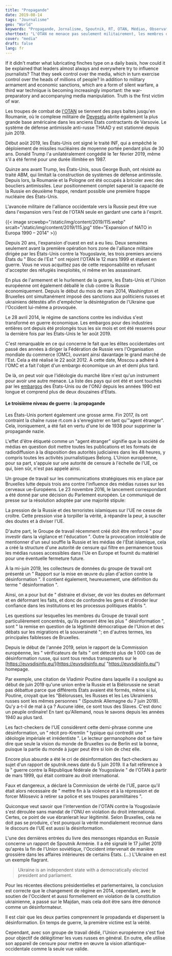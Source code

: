 ```yaml
---
title: "Propagande"
date: 2019-08-14
tags: "Journalisme"
geo: "World"
keywords: "Propagande, Jornalisme, Spoutnik, RT, OTAN, Médias, Observateur du Peuple, Désinformation, Commission européenne, Élargissement vers l'Est, euvsdisinfo.eu"
shorttext: "L'OTAN ne menace pas seulement militairement, les membres de l'organisation terroriste combattent la Russie par l'incitation médiatique qui rappelle l'Observateur national."
cover: "media"
draft: false
lang: fr
---
```


If it didn't matter what lubricating finches type on a daily basis, how could it be explained that leaders almost always and everywhere try to influence journalists? That they seek control over the media, which in turn exercise control over the heads of millions of people? In addition to military armament and economic sanctions, which are a form of silent warfare, a third war technique is becoming increasingly important: the war-preparatory and accompanying media manipulation. Truth is the first victim of war. 

Les troupes de combat de [l'OTAN](https://www.reuters.com/article/us-lithuania-nato/germany-vows-to-keep-troops-in-lithuania-invest-more-in-barracks-idUSKCN1PT1QN "Germany vows to keep troops in Lithuania, invest more in barracks") se tiennent des pays baltes jusqu'en Roumanie, où le complexe militaire de [Deveselu](https://www.armscontrol.org/act/2016-05/news/romania-missile-defense-site-activated "Romania Missile Defense Site Activated")  abrite également la plus grande base américaine dans les anciens États contractants de Varsovie. Le système de défense antimissile anti-russe THAAD y est stationné depuis juin 2019.

Début août 2019, les États-Unis ont signé le traité INF, qui a empêché le déploiement de missiles nucléaires de moyenne portée pendant plus de 30 ans. Donald Trump l'a unilatéralement congédié le 1er février 2019, même s'il a été fermé pour une durée illimitée en 1987.

Quinze ans avant Trump, les États-Unis, sous George Bush, ont résisté au traité ABM, qui limitait la construction de systèmes de défense antimissile. Depuis lors, la Roumanie et la Pologne ont été occupés à bricoler avec des boucliers antimissiles. Leur positionnement complet saperait la capacité de la Russie en deuxième frappe, rendant possible une première frappe nucléaire des États-Unis.

L'avancée militaire de l'alliance occidentale vers la Russie peut être vue dans l'expansion vers l'est de l'OTAN seule en gardant une carte à l'esprit.

{{< image srcwebp="/static/img/content/2019/115.webp" srcalt="/static/img/content/2019/115.jpg" title="Expansion of NATO in Europa 1990 – 2014" >}}

Depuis 20 ans, l'expansion d'ouest en est a eu lieu. Deux semaines seulement avant la première opération hors zone de l'alliance militaire dirigée par les États-Unis contre la Yougoslavie, les trois premiers anciens États du " Bloc de l'Est " ont rejoint l'OTAN le 12 mars 1999 et étaient en guerre. Vous ne vous acquittez pas de cette responsabilité en refusant d'accepter des réfugiés inexploités, ni même en les assassinant.

En plus de l'armement et le hurlement de la guerre, les États-Unis et l'Union européenne ont également déballé le club contre la Russie économiquement. Depuis le début du mois de mars 2014, Washington et Bruxelles ont simultanément imposé des sanctions aux politiciens russes et ukrainiens détestés afin d'empêcher la désintégration de l'Ukraine que l'Occident lui-même a provoquée.

Le 28 avril 2014, le régime de sanctions contre les individus s'est transformé en guerre économique. Les embargos pour des industries entières ont depuis été prolongés tous les six mois et ont été resserrés pour la dernière fois par les États-Unis le 1er août 2019.

C'est remarquable en ce qui concerne le fait que les élites occidentales ont passé des années à diriger la Fédération de Russie vers l'Organisation mondiale du commerce (OMC), ouvrant ainsi davantage le grand marché de l'Est. Cela a été réalisé le 22 août 2012. À cette date, Moscou a adhéré à l'OMC et a fait l'objet d'un embargo économique un an et demi plus tard.

De là, on peut voir que l'idéologie du marché libre n'est qu'un instrument pour avoir une autre menace. La liste des pays qui ont été et sont touchés par les [embargos](https://silviosiefke.fr/blog/2019/07/26/le-terrorisme-financier/ "Le terrorisme financier") des États-Unis ou de l'ONU depuis les années 1990 est longue et comprend plus de deux douzaines d'États.

#### Le troisième niveau de guerre : la propagande

Les États-Unis portent également une grosse arme. Fin 2017, ils ont contraint la chaîne russe rt.com à s'enregistrer en tant qu'"agent étranger". Cela, ironiquement, a été fait en vertu d'une loi de 1938 pour supprimer la propagande nazie.

L'effet d'être étiqueté comme un "agent étranger" signifie que la société de médias en question doit mettre toutes les publications et les formats de radiodiffusion à la disposition des autorités judiciaires dans les 48 heures, y compris toutes les activités journalistiques Belong. L'Union européenne, pour sa part, s'appuie sur une autorité de censure à l'échelle de l'UE, ce qui, bien sûr, n'est pas appelé ainsi.

Un groupe de travail sur les communications stratégiques mis en place par Bruxelles lutte depuis trois ans contre l'influence des médias russes sur les cerveaux ue-Européens. Le 23 novembre 2016, le lancement correspondant a été donné par une décision du Parlement européen. Le communiqué de presse sur la résolution adoptée par une majorité stipule:

La pression de la Russie et des terroristes islamiques sur l'UE ne cesse de croître. Cette pression vise à torpiller la vérité, à répandre la peur, à susciter des doutes et à diviser l'UE.

D'autre part, le Groupe de travail récemment créé doit être renforcé " pour investir dans la vigilance et l'éducation ". Outre la provocation intolérable de mentionner d'un seul souffle la Russie et les médias de l'État islamique, cela a créé la structure d'une autorité de censure qui filtre en permanence tous les médias russes accessibles dans l'Ue en Europe et fournit du matériel pour une éventuelle fermeture future.

À la mi-juin 2019, les collecteurs de données du groupe de travail ont présenté un " Rapport sur la mise en œuvre du plan d'action contre la désinformation ". Il contient également, heureusement, une définition du terme " désinformation ".

Ainsi, on a pour but de " distraire et diviser, de voir les doutes en déformant et en déformant les faits, et donc de confondre les gens et d'éroder leur confiance dans les institutions et les processus politiques établis ".

Les questions sur lesquelles les membres du Groupe de travail sont particulièrement concentrés, qu'ils pensent être les plus " désinformation ", sont " la remise en question de la légitimité démocratique de l'Union et des débats sur les migrations et la souveraineté "; en d'autres termes, les principales faiblesses de Bruxelles.

Depuis le début de l'année 2019, selon le rapport de la Commission européenne, les " vérificateurs de faits " ont détecté plus de 1 000 cas de désinformation russe, qui sont tous rendus transparents sur le [https://euvsdisinfo.eu/](https://euvsdisinfo.eu/ "https://euvsdisinfo.eu/") homepage.

Par exemple, une citation de Vladimir Poutine dans laquelle il a souligné au début de juin 2019 qu'une union entre la Russie et la Biélorussie ne serait pas débattue parce que différents États avaient été formés, même si lui, Poutine, croyait que les "Biélorusses, les Russes et les Les Ukrainiens russes sont les mêmes personnes " (Spoutnik Allemagne du 7 juin 2019). Qu'y a-t-il de mal à ça ? Aucune idée, ce sont tous des Slaves. C'est donc un peuple ordinaire! En tant qu'Allemand, nous le savons depuis les années 1940 au plus tard.

Les fact-checkers de l'UE considèrent cette demi-phrase comme une désinformation, un " récit pro-Kremlin " typique qui contredit une " idéologie impériale et irrédentiste ". Le lecteur germanophone doit se faire dire que seule la vision du monde de Bruxelles ou de Berlin est la bonne, puisque la partie du monde à juger peut être si loin de chez elle.

Encore plus absurde a été le cri de désinformation des fact-checkers au sujet d'un rapport de sputnik.news daté du 5 juin 2019. Il a fait référence à la " guerre contre la République fédérale de Yougoslavie " de l'OTAN à partir de mars 1999, qui était contraire au droit international.

Faux et dangereux, a déclaré la Commission de vérité de l'UE, parce qu'il était alors nécessaire de " mettre fin à la violence et à la répression et de forcer Milosevic à retirer sa police et ses troupes paramilitaires ".

Quiconque veut savoir que l'intervention de l'OTAN contre la Yougoslavie s'est déroulée sans mandat de l'ONU en violation du droit international. Certes, ce point de vue ébranlerait leur légitimité. Selon Bruxelles, cela ne doit pas se produire, c'est pourquoi la vérité mondialement reconnue dans le discours de l'UE est aussi la désinformation.

L'une des dernières entrées du livre des mensonges répandus en Russie concerne un rapport de Spoutnik Arménie. Il a été signalé le 17 juillet 2019 qu'après la fin de l'Union soviétique, l'Occident intervenait de manière grossière dans les affaires intérieures de certains États. (...) L'Ukraine en est un exemple flagrant.

> Ukraine is an independent state with a democratically elected president and parliament.

Pour les récentes élections présidentielles et parlementaires, la conclusion est correcte que le changement de régime en 2014, cependant, avec le soutien de l'Occident et aussi formellement en violation de la constitution ukrainienne, a passé sur le Majdan, mais cela doit être sans être dénoncé comme un désinformateur.

Il est clair que les deux parties comprennent le propadanda et dispersent la désinformation. En temps de guerre, la première victime est la vérité. 

Cependant, avec son groupe de travail dédié, l'Union européenne s'est fixé pour objectif de délégitimer les vues russes en général. En outre, elle utilise son appareil de censure pour mettre en œuvre la vision atlantique-occidentale comme la seule vue valide.

